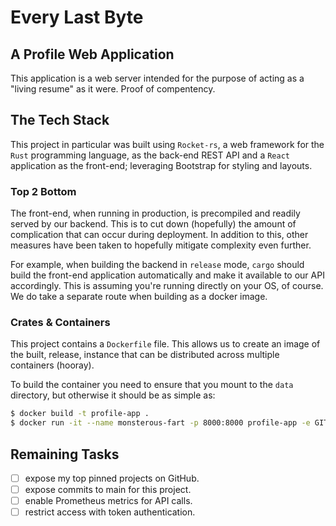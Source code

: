 # Every Last Byte #
## A Profile Web Application ##

This application is a web server intended for the purpose of acting
as a "living resume" as it were. Proof of compentency.

## The Tech Stack ##
This project in particular was built using `Rocket-rs`, a web
framework for the `Rust` programming language, as the back-end REST
API and a `React` application as the front-end; leveraging Bootstrap
for styling and layouts.

### Top 2 Bottom ###
The front-end, when running in production, is precompiled and readily
served by our backend. This is to cut down (hopefully) the amount of
complication that can occur during deployment. In addition to this,
other measures have been taken to hopefully mitigate complexity even
further.

For example, when building the backend in `release` mode, `cargo`
should build the front-end application automatically and make it
available to our API accordingly. This is assuming you're running
directly on your OS, of course. We do take a separate route when
building as a docker image.

### Crates & Containers ###
This project contains a `Dockerfile` file. This allows us to create an
image of the built, release, instance that can be distributed across
multiple containers (hooray).

To build the container you need to ensure that you mount to the `data`
directory, but otherwise it should be as simple as:
```bash
$ docker build -t profile-app .
$ docker run -it --name monsterous-fart -p 8000:8000 profile-app -e GITHUB_ACCESS_TOKEN=<person_access_token> -e GITHUB_USER=<username>
```

## Remaining Tasks ##
- [ ] expose my top pinned projects on GitHub.
- [ ] expose commits to main for this project.
- [ ] enable Prometheus metrics for API calls.
- [ ] restrict access with token authentication.
